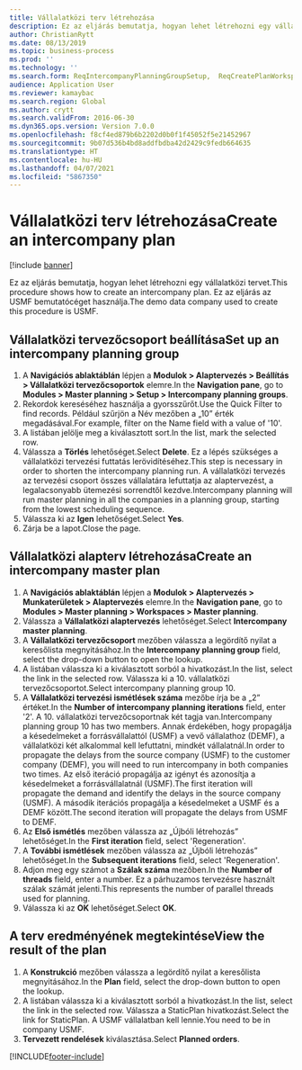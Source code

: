 ```yaml
---
title: Vállalatközi terv létrehozása
description: Ez az eljárás bemutatja, hogyan lehet létrehozni egy vállalatközi tervet.
author: ChristianRytt
ms.date: 08/13/2019
ms.topic: business-process
ms.prod: ''
ms.technology: ''
ms.search.form: ReqIntercompanyPlanningGroupSetup,  ReqCreatePlanWorkspace
audience: Application User
ms.reviewer: kamaybac
ms.search.region: Global
ms.author: crytt
ms.search.validFrom: 2016-06-30
ms.dyn365.ops.version: Version 7.0.0
ms.openlocfilehash: f8cf4ed879b6b2202d0b0f1f45052f5e21452967
ms.sourcegitcommit: 9b07d536b4bd8addfbdba42d2429c9fedb664635
ms.translationtype: HT
ms.contentlocale: hu-HU
ms.lasthandoff: 04/07/2021
ms.locfileid: "5867350"
---
```

# <a name="create-an-intercompany-plan"></a><span data-ttu-id="0278e-103">Vállalatközi terv létrehozása</span><span class="sxs-lookup"><span data-stu-id="0278e-103">Create an intercompany plan</span></span>

[!include [banner](../../includes/banner.md)]

<span data-ttu-id="0278e-104">Ez az eljárás bemutatja, hogyan lehet létrehozni egy vállalatközi tervet.</span><span class="sxs-lookup"><span data-stu-id="0278e-104">This procedure shows how to create an intercompany plan.</span></span> <span data-ttu-id="0278e-105">Ez az eljárás az USMF bemutatócéget használja.</span><span class="sxs-lookup"><span data-stu-id="0278e-105">The demo data company used to create this procedure is USMF.</span></span>

## <a name="set-up-an-intercompany-planning-group"></a><span data-ttu-id="0278e-106">Vállalatközi tervezőcsoport beállítása</span><span class="sxs-lookup"><span data-stu-id="0278e-106">Set up an intercompany planning group</span></span>

1. <span data-ttu-id="0278e-107">A **Navigációs ablaktáblán** lépjen a **Modulok > Alaptervezés > Beállítás > Vállalatközi tervezőcsoportok** elemre.</span><span class="sxs-lookup"><span data-stu-id="0278e-107">In the **Navigation pane**, go to **Modules > Master planning > Setup > Intercompany planning groups**.</span></span>
2. <span data-ttu-id="0278e-108">Rekordok kereséséhez használja a gyorsszűrőt.</span><span class="sxs-lookup"><span data-stu-id="0278e-108">Use the Quick Filter to find records.</span></span> <span data-ttu-id="0278e-109">Például szűrjön a Név mezőben a „10” érték megadásával.</span><span class="sxs-lookup"><span data-stu-id="0278e-109">For example, filter on the Name field with a value of '10'.</span></span>
3. <span data-ttu-id="0278e-110">A listában jelölje meg a kiválasztott sort.</span><span class="sxs-lookup"><span data-stu-id="0278e-110">In the list, mark the selected row.</span></span>
4. <span data-ttu-id="0278e-111">Válassza a **Törlés** lehetőséget.</span><span class="sxs-lookup"><span data-stu-id="0278e-111">Select **Delete**.</span></span> <span data-ttu-id="0278e-112">Ez a lépés szükséges a vállalatközi tervezési futtatás lerövidítéséhez.</span><span class="sxs-lookup"><span data-stu-id="0278e-112">This step is necessary in order to shorten the intercompany planning run.</span></span>   <span data-ttu-id="0278e-113">A vállalatközi tervezés az tervezési csoport összes vállalatára lefuttatja az alaptervezést, a legalacsonyabb ütemezési sorrendtől kezdve.</span><span class="sxs-lookup"><span data-stu-id="0278e-113">Intercompany planning will run master planning in all the companies in a planning group, starting from the lowest scheduling sequence.</span></span>  
5. <span data-ttu-id="0278e-114">Válassza ki az **Igen** lehetőséget.</span><span class="sxs-lookup"><span data-stu-id="0278e-114">Select **Yes**.</span></span>
6. <span data-ttu-id="0278e-115">Zárja be a lapot.</span><span class="sxs-lookup"><span data-stu-id="0278e-115">Close the page.</span></span>

## <a name="create-an-intercompany-master-plan"></a><span data-ttu-id="0278e-116">Vállalatközi alapterv létrehozása</span><span class="sxs-lookup"><span data-stu-id="0278e-116">Create an intercompany master plan</span></span>

1. <span data-ttu-id="0278e-117">A **Navigációs ablaktáblán** lépjen a **Modulok > Alaptervezés > Munkaterületek > Alaptervezés** elemre.</span><span class="sxs-lookup"><span data-stu-id="0278e-117">In the **Navigation pane**, go to **Modules > Master planning > Workspaces > Master planning**.</span></span>
2. <span data-ttu-id="0278e-118">Válassza a **Vállalatközi alaptervezés** lehetőséget.</span><span class="sxs-lookup"><span data-stu-id="0278e-118">Select **Intercompany master planning**.</span></span>  
3. <span data-ttu-id="0278e-119">A **Vállalatközi tervezőcsoport** mezőben válassza a legördítő nyilat a keresőlista megnyitásához.</span><span class="sxs-lookup"><span data-stu-id="0278e-119">In the **Intercompany planning group** field, select the drop-down button to open the lookup.</span></span>
4. <span data-ttu-id="0278e-120">A listában válassza ki a kiválasztott sorból a hivatkozást.</span><span class="sxs-lookup"><span data-stu-id="0278e-120">In the list, select the link in the selected row.</span></span> <span data-ttu-id="0278e-121">Válassza ki a 10. vállalatközi tervezőcsoportot.</span><span class="sxs-lookup"><span data-stu-id="0278e-121">Select intercompany planning group 10.</span></span>  
5. <span data-ttu-id="0278e-122">A **Vállalatközi tervezési ismétlések száma** mezőbe írja be a „2” értéket.</span><span class="sxs-lookup"><span data-stu-id="0278e-122">In the **Number of intercompany planning iterations** field, enter '2'.</span></span> <span data-ttu-id="0278e-123">A 10. vállalatközi tervezőcsoportnak két tagja van.</span><span class="sxs-lookup"><span data-stu-id="0278e-123">Intercompany planning group 10 has two members.</span></span> <span data-ttu-id="0278e-124">Annak érdekében, hogy propagálja a késedelmeket a forrásvállalattól (USMF) a vevő vállalathoz (DEMF), a vállalatközi két alkalommal kell lefuttatni, mindkét vállalatnál.</span><span class="sxs-lookup"><span data-stu-id="0278e-124">In order to propagate the delays from the source company (USMF) to the customer company (DEMF), you will need to run intercompany in both companies two times.</span></span> <span data-ttu-id="0278e-125">Az első iteráció propagálja az igényt és azonosítja a késedelmeket a forrásvállalatnál (USMF).</span><span class="sxs-lookup"><span data-stu-id="0278e-125">The first iteration will propagate the demand and identify the delays in the source company (USMF).</span></span> <span data-ttu-id="0278e-126">A második iterációs propagálja a késedelmeket a USMF és a DEMF között.</span><span class="sxs-lookup"><span data-stu-id="0278e-126">The second iteration will propagate the delays from USMF to DEMF.</span></span>  
6. <span data-ttu-id="0278e-127">Az **Első ismétlés** mezőben válassza az „Újbóli létrehozás” lehetőséget.</span><span class="sxs-lookup"><span data-stu-id="0278e-127">In the **First iteration** field, select 'Regeneration'.</span></span>
7. <span data-ttu-id="0278e-128">A **További ismétlések** mezőben válassza az „Újbóli létrehozás” lehetőséget.</span><span class="sxs-lookup"><span data-stu-id="0278e-128">In the **Subsequent iterations** field, select 'Regeneration'.</span></span>
8. <span data-ttu-id="0278e-129">Adjon meg egy számot a **Szálak száma** mezőben.</span><span class="sxs-lookup"><span data-stu-id="0278e-129">In the **Number of threads** field, enter a number.</span></span> <span data-ttu-id="0278e-130">Ez a párhuzamos tervezésre használt szálak számát jelenti.</span><span class="sxs-lookup"><span data-stu-id="0278e-130">This represents the number of parallel threads used for planning.</span></span>  
9. <span data-ttu-id="0278e-131">Válassza ki az **OK** lehetőséget.</span><span class="sxs-lookup"><span data-stu-id="0278e-131">Select **OK**.</span></span>

## <a name="view-the-result-of-the-plan"></a><span data-ttu-id="0278e-132">A terv eredményének megtekintése</span><span class="sxs-lookup"><span data-stu-id="0278e-132">View the result of the plan</span></span>

1. <span data-ttu-id="0278e-133">A **Konstrukció** mezőben válassza a legördítő nyilat a keresőlista megnyitásához.</span><span class="sxs-lookup"><span data-stu-id="0278e-133">In the **Plan** field, select the drop-down button to open the lookup.</span></span>
2. <span data-ttu-id="0278e-134">A listában válassza ki a kiválasztott sorból a hivatkozást.</span><span class="sxs-lookup"><span data-stu-id="0278e-134">In the list, select the link in the selected row.</span></span> <span data-ttu-id="0278e-135">Válassza a StaticPlan hivatkozást.</span><span class="sxs-lookup"><span data-stu-id="0278e-135">Select the link for StaticPlan.</span></span> <span data-ttu-id="0278e-136">A USMF vállalatban kell lennie.</span><span class="sxs-lookup"><span data-stu-id="0278e-136">You need to be in company USMF.</span></span>  
3. <span data-ttu-id="0278e-137">**Tervezett rendelések** kiválasztása.</span><span class="sxs-lookup"><span data-stu-id="0278e-137">Select **Planned orders**.</span></span>



[!INCLUDE[footer-include](../../../includes/footer-banner.md)]